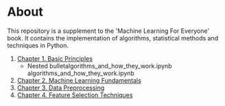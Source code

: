 # About

This repository is a supplement to the 'Machine Learning For Everyone' book. It contains the implementation of algorithms, statistical methods and techniques in Python.

1. [Chapter 1. Basic Principles](https://github.com/5x12/ml4everyone/tree/master/Chapter%201.%20Basic%20Principles)
    - Nested bulletalgorithms_and_how_they_work.ipynb algorithms_and_how_they_work.ipynb
2. [Chapter 2. Machine Learning Fundamentals](https://github.com/5x12/ml4everyone/tree/master/Chapter%202.%20Machine%20Learning%20Fundamentals)
3. [Chapter 3. Data Preprocessing](https://github.com/5x12/ml4everyone/tree/master/Chapter%203.%20Data%20Preprocessing)
4. [Chapter 4. Feature Selection Techniques](https://github.com/5x12/ml4everyone/tree/master/Chapter%204.%20Feature%20Selection%20Techniques)
